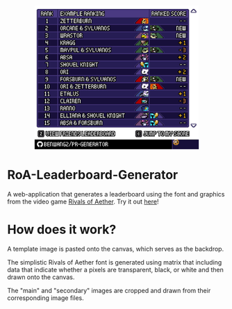 <p align="center">
<img src="example.png" alt="preview" width="75%" height="75%">
</p>

# RoA-Leaderboard-Generator
A web-application that generates a leaderboard using the font and graphics from the video game [Rivals of Aether](https://rivalsofaether.com/). Try it out [here](https://benwang2.github.io/RoA-Ranking-Generator/)!

# How does it work?
A template image is pasted onto the canvas, which serves as the backdrop.

The simplistic Rivals of Aether font is generated using matrix that including data that indicate whether a pixels are transparent, black, or white and then drawn onto the canvas.

The "main" and "secondary" images are cropped and drawn from their corresponding image files.
